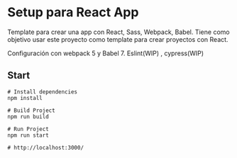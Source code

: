 # Setup para React App

Template para crear una app con React, Sass, Webpack, Babel. Tiene como objetivo usar este proyecto como template para crear proyectos con React.

Configuración con webpack 5 y Babel 7. Eslint(WIP) , cypress(WIP)

## Start

```
# Install dependencies
npm install

# Build Project
npm run build

# Run Project
npm run start

# http://localhost:3000/

